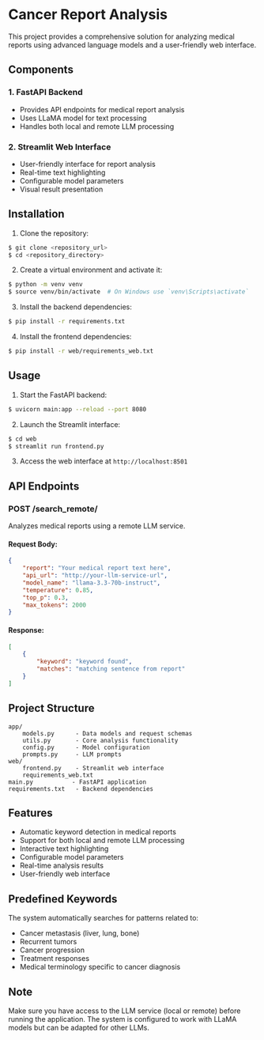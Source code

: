 # Cancer Report Analysis

This project provides a comprehensive solution for analyzing medical reports using advanced language models and a user-friendly web interface.

## Components

### 1. FastAPI Backend
- Provides API endpoints for medical report analysis
- Uses LLaMA model for text processing
- Handles both local and remote LLM processing

### 2. Streamlit Web Interface
- User-friendly interface for report analysis
- Real-time text highlighting
- Configurable model parameters
- Visual result presentation

## Installation

1. Clone the repository:
```bash
$ git clone <repository_url>
$ cd <repository_directory>
```

2. Create a virtual environment and activate it:
```bash
$ python -m venv venv
$ source venv/bin/activate  # On Windows use `venv\Scripts\activate`
```

3. Install the backend dependencies:
```bash
$ pip install -r requirements.txt
```

4. Install the frontend dependencies:
```bash
$ pip install -r web/requirements_web.txt
```

## Usage

1. Start the FastAPI backend:
```bash
$ uvicorn main:app --reload --port 8080
```

2. Launch the Streamlit interface:
```bash
$ cd web
$ streamlit run frontend.py
```

3. Access the web interface at `http://localhost:8501`

## API Endpoints

### POST /search_remote/
Analyzes medical reports using a remote LLM service.

#### Request Body:
```json
{
    "report": "Your medical report text here",
    "api_url": "http://your-llm-service-url",
    "model_name": "llama-3.3-70b-instruct",
    "temperature": 0.85,
    "top_p": 0.3,
    "max_tokens": 2000
}
```

#### Response:
```json
[
    {
        "keyword": "keyword found",
        "matches": "matching sentence from report"
    }
]
```

## Project Structure
```
app/
    models.py      - Data models and request schemas
    utils.py       - Core analysis functionality
    config.py      - Model configuration
    prompts.py     - LLM prompts
web/
    frontend.py    - Streamlit web interface
    requirements_web.txt
main.py           - FastAPI application
requirements.txt   - Backend dependencies
```

## Features
- Automatic keyword detection in medical reports
- Support for both local and remote LLM processing
- Interactive text highlighting
- Configurable model parameters
- Real-time analysis results
- User-friendly web interface

## Predefined Keywords
The system automatically searches for patterns related to:
- Cancer metastasis (liver, lung, bone)
- Recurrent tumors
- Cancer progression
- Treatment responses
- Medical terminology specific to cancer diagnosis

## Note
Make sure you have access to the LLM service (local or remote) before running the application. The system is configured to work with LLaMA models but can be adapted for other LLMs.
